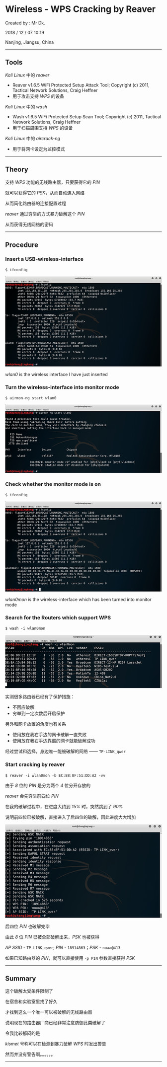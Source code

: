 # Wireless - WPS Cracking by Reaver

Created by : Mr Dk.

2018 / 12 / 07 10:19

Nanjing, Jiangsu, China

---

## Tools

_Kali Linux_ 中的 _reaver_

* Reaver v1.6.5 WiFi Protected Setup Attack Tool; Copyright (c) 2011, Tactical Network Solutions, Craig Heffner
* 用于攻击支持 _WPS_ 的设备

_Kali Linux_ 中的 _wash_

* Wash v1.6.5 WiFi Protected Setup Scan Tool; Copyright (c) 2011, Tactical Network Solutions, Craig Heffner
* 用于扫描周围支持 _WPS_ 的设备

_Kali Linux_ 中的 _aircrack-ng_

* 用于将网卡设定为监控模式

---

## Theory

支持 _WPS_ 功能的无线路由器，只要获得它的 _PIN_

就可以获得它的 _PSK_，从而自动连入网络

从而简化路由器的连接配置过程

_reaver_ 通过穷举的方式暴力破解这个 _PIN_

从而获得无线网络的密码

---

## Procedure

### Insert a USB-wireless-interface

```console
$ ifconfig
```

![reaver-init](../img/reaver-init.png)

_wlan0_ is the wireless interface I have just inserted

### Turn the wireless-interface into monitor mode

```console
$ airmon-ng start wlan0
```

![reaver-mon](../img/reaver-mon.png)

### Check whether the monitor mode is on

```console
$ ifconfig
```

![reaver-ifconfig](../img/reaver-ifconfig.png)

_wlan0mon_ is the wireless-interface which has been turned into monitor mode

### Search for the Routers which support WPS

```console
$ wash -i wlan0mon
```

![reaver-wash](../img/reaver-wash.png)

实测很多路由器已经有了保护措施：

* 不回应破解
* 穷举到一定次数后开启保护

另外和网卡放置的角度也有关系

* 使用放在我右手边的网卡破解一直失败
* 使用放在我右手边靠窗的网卡就能破解成功

经过尝试和选择，身边唯一能被破解的网络 —— `TP-LINK_qwer`

### Start cracking by reaver

```console
$ reaver -i wlan0mon -b EC:88:8F:51:DD:A2 -vv
```

由于 _8_ 位的 _PIN_ 是分为两个 _4_ 位分开存放的

_reaver_ 会先穷举前四位 _PIN_

在我的破解过程中，在进度大约到 _15%_ 时，突然跳到了 _90%_

说明前四位已被破解，直接进入了后四位的破解，因此进度大大增加

![reaver-result](../img/reaver-result.png)

后四位 _PIN_ 也破解完毕

由此 _8_ 位 _PIN_ 已被全部破解出来，_PSK_ 也被获得

_AP SSID_ - `TP-LINK_qwer`; _PIN_ - `18914863`；_PSK_ - `nuaa@413`

如果已知路由器的 _PIN_，就可以直接使用 `-p PIN` 参数直接获得 _PSK_

---

## Summary

这个破解太受条件限制了

在宿舍和实验室里找了好久

才找到这么一个唯一可以被破解的无线路由器

说明现在的路由器厂商已经非常注意防御此类破解了

令我比较郁闷的是

_kismet_ 号称可以在检测到暴力破解 _WPS_ 时发出警告

然而并没有警告啊。。。。。。

---

